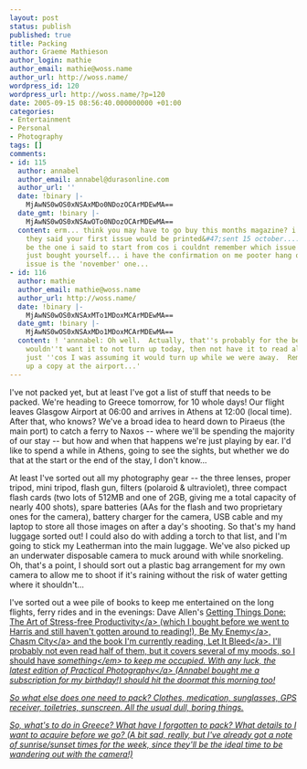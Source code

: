 ```yaml
---
layout: post
status: publish
published: true
title: Packing
author: Graeme Mathieson
author_login: mathie
author_email: mathie@woss.name
author_url: http://woss.name/
wordpress_id: 120
wordpress_url: http://woss.name/?p=120
date: 2005-09-15 08:56:40.000000000 +01:00
categories:
- Entertainment
- Personal
- Photography
tags: []
comments:
- id: 115
  author: annabel
  author_email: annabel@durasonline.com
  author_url: ''
  date: !binary |-
    MjAwNS0wOS0xNSAxMDo0NDozOCArMDEwMA==
  date_gmt: !binary |-
    MjAwNS0wOS0xNSAwOTo0NDozOCArMDEwMA==
  content: erm... think you may have to go buy this months magazine? i'm pretty sure
    they said your first issue would be printed&#47;sent 15 october.... or that could
    be the one i said to start from cos i couldnt remember which issue it was you'd
    just bought yourself... i have the confirmation on me pooter hang on.... yep first
    issue is the 'november' one...
- id: 116
  author: mathie
  author_email: mathie@woss.name
  author_url: http://woss.name/
  date: !binary |-
    MjAwNS0wOS0xNSAxMTo1MDoxMCArMDEwMA==
  date_gmt: !binary |-
    MjAwNS0wOS0xNSAxMDo1MDoxMCArMDEwMA==
  content: ! 'annnabel: Oh well.  Actually, that''s probably for the best, really.  I
    wouldn''t want it to not turn up today, then not have it to read all the holiday
    just ''cos I was assuming it would turn up while we were away.  Remind me to pick
    up a copy at the airport...'
---
```

I've not packed yet, but at least I've got a list of stuff that needs to be packed.  We're heading to Greece tomorrow, for 10 whole days!  Our flight leaves Glasgow Airport at 06:00 and arrives in Athens at 12:00 (local time).  After that, who knows?  We've a broad idea to heard down to Piraeus (the main port) to catch a ferry to Naxos -- where we'll be spending the majority of our stay -- but how and when that happens we're just playing by ear.  I'd like to spend a while in Athens, going to see the sights, but whether we do that at the start or the end of the stay, I don't know...

At least I've sorted out all my photography gear -- the three lenses, proper tripod, mini tripod, flash gun, filters (polaroid &amp; ultraviolet), three compact flash cards (two lots of 512MB and one of 2GB,  giving me a total capacity of nearly 400 shots), spare batteries (AAs for the flash and two proprietary ones for the camera), battery charger for the camera, USB cable and my laptop to store all those images on after a day's shooting.  So that's  my hand luggage sorted out!  I could also do with adding a torch to that list, and I'm going to stick my Leatherman into the main luggage.  We've also picked up an underwater disposable camera to muck around with while snorkeling.  Oh, that's a point, I should sort out a plastic bag arrangement for my own camera to allow me to shoot if it's raining without the risk of water getting where it shouldn't...

I've sorted out a wee pile of books to keep me entertained on the long flights, ferry rides and in the evenings: Dave Allen's <a href="http:&#47;&#47;www.amazon.co.uk&#47;exec&#47;obidos&#47;ASIN&#47;0749922648&#47;mathieoftheen-21">Getting Things Done: The Art of Stress-free Productivity<&#47;a> (which I bought before we went to Harris and still haven't gotten around to reading!), <a href="http:&#47;&#47;www.amazon.co.uk&#47;exec&#47;obidos&#47;ASIN&#47;0349116814&#47;mathieoftheen-21">Be My Enemy<&#47;a>, <a href="http:&#47;&#47;www.amazon.co.uk&#47;exec&#47;obidos&#47;ASIN&#47;0575073659&#47;mathieoftheen-21">Chasm City<&#47;a> and the book I'm currently reading, <a href="http:&#47;&#47;www.amazon.co.uk&#47;exec&#47;obidos&#47;ASIN&#47;0752877194&#47;mathieoftheen-21">Let It Bleed<&#47;a>.  I'll probably not even read half of them, but it covers several of my moods, so I should have <em>something<&#47;em> to keep me occupied.  With any luck, the latest edition of <a href="http:&#47;&#47;www.photographymags.co.uk&#47;">Practical Photography<&#47;a> (Annabel bought me a subscription for my birthday!) should hit the doormat this morning too!

So what else does one need to pack?  Clothes, medication, sunglasses, GPS receiver, toiletries, sunscreen.  All the usual dull, boring things.

So, what's to do in Greece?  What have I forgotten to pack?  What details to I want to acquire before we go?  (A bit sad, really, but I've already got a note of sunrise&#47;sunset times for the week, since they'll be the ideal time to be wandering out with the camera!)
